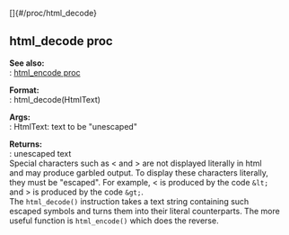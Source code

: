 []{#/proc/html_decode}    
## html_decode proc    
**See also:**    
:   [html_encode proc](/ref/proc/html_encode.md)    
<!-- -->    
**Format:**    
:   html_decode(HtmlText)    
<!-- -->    
**Args:**    
:   HtmlText: text to be \"unescaped\"    
<!-- -->    
**Returns:**    
:   unescaped text    
Special characters such as \< and \> are not displayed literally in html    
and may produce garbled output. To display these characters literally,    
they must be \"escaped\". For example, \< is produced by the code `&lt;`    
and \> is produced by the code `&gt;`.    
The `html_decode()` instruction takes a text string containing such    
escaped symbols and turns them into their literal counterparts. The more    
useful function is `html_encode()` which does the reverse.  